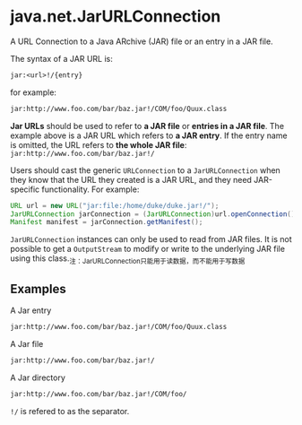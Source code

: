 # java.net.JarURLConnection

A URL Connection to a Java ARchive (JAR) file or an entry in a JAR file.

The syntax of a JAR URL is:

```txt
jar:<url>!/{entry}
```

for example:

```txt
jar:http://www.foo.com/bar/baz.jar!/COM/foo/Quux.class
```

**Jar URLs** should be used to refer to **a JAR file** or **entries in a JAR file**. The example above is a JAR URL which refers to **a JAR entry**. If the entry name is omitted, the URL refers to **the whole JAR file**: `jar:http://www.foo.com/bar/baz.jar!/`

Users should cast the generic `URLConnection` to a `JarURLConnection` when they know that the URL they created is a JAR URL, and they need JAR-specific functionality. For example:

```java
URL url = new URL("jar:file:/home/duke/duke.jar!/");
JarURLConnection jarConnection = (JarURLConnection)url.openConnection();
Manifest manifest = jarConnection.getManifest();
```

`JarURLConnection` instances can only be used to read from JAR files. It is not possible to get a `OutputStream` to modify or write to the underlying JAR file using this class.<sub>注：JarURLConnection只能用于读数据，而不能用于写数据</sub>

## Examples

A Jar entry

```txt
jar:http://www.foo.com/bar/baz.jar!/COM/foo/Quux.class
```

A Jar file

```txt
jar:http://www.foo.com/bar/baz.jar!/
```

A Jar directory

```txt
jar:http://www.foo.com/bar/baz.jar!/COM/foo/
```

`!/` is refered to as the separator.
